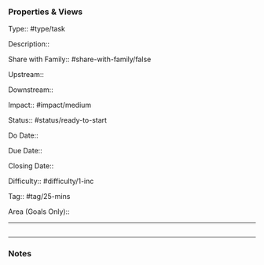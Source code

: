 ### Properties & Views

Type:: #type/task

Description::

Share with Family:: #share-with-family/false

Upstream::

Downstream:: 

Impact:: #impact/medium

Status:: #status/ready-to-start

Do Date::

Due Date::

Closing Date::

Difficulty:: #difficulty/1-inc 

Tag:: #tag/25-mins 

Area (Goals Only)::

---

```dataview
```

---

### Notes